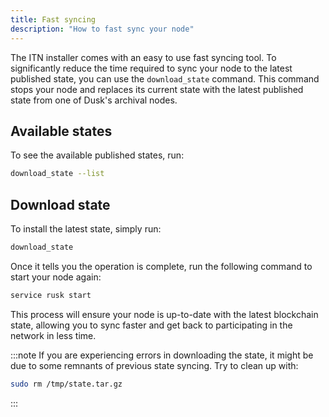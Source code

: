 ```yaml
---
title: Fast syncing
description: "How to fast sync your node"
---
```


The ITN installer comes with an easy to use fast syncing tool. To significantly reduce the time required to sync your node to the latest published state, you can use the `download_state` command. This command stops your node and replaces its current state with the latest published state from one of Dusk's archival nodes.

## Available states

To see the available published states, run:
```sh
download_state --list
```

## Download state

To install the latest state, simply run:
```sh
download_state
```

Once it tells you the operation is complete, run the following command to start your node again:
```sh
service rusk start
```

This process will ensure your node is up-to-date with the latest blockchain state, allowing you to sync faster and get back to participating in the network in less time.

:::note
If you are experiencing errors in downloading the state, it might be due to some remnants of previous state syncing. Try to clean up with:
```sh
sudo rm /tmp/state.tar.gz
```
:::